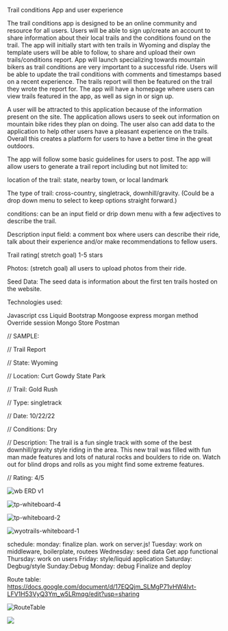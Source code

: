 Trail conditions App and user experience

The trail conditions app is designed to be an online community and resource for all users. Users will be able to sign up/create an account to share information about their local trails and the conditions found on the trail. The app will initially start with ten trails in Wyoming and display the template users will be able to follow, to share and upload their own trails/conditions report. App will launch specializing towards mountain bikers as trail conditions are very important to a successful ride. Users will be able to update the trail conditions with comments and timestamps based on a recent experience. The trails report will then be featured on the trail they wrote the report for. The app will have a homepage where users can view trails featured in the app, as well as sign in or sign up. 


 A user will be attracted to this application because of the information present on the site. The application allows users to seek out information on mountain bike rides they plan on doing. The user also can add data to the application to help other users have a pleasant experience on the trails. Overall this creates a platform for users to have a better time in the great outdoors.

The app will follow some basic guidelines for users to post. The app will allow users to generate a trail report including but not limited to: 

location of the trail: state, nearby town, or local landmark

 The type of trail: cross-country, singletrack, downhill/gravity.
	(Could be a drop down menu to select to keep options straight forward.)

conditions: can be an input field or drip down menu with a few adjectives to describe the trail.

Description input field: a comment box where users can describe their ride, talk about their experience and/or make recommendations to fellow users. 

Trail rating( stretch goal) 1-5 stars

Photos: (stretch goal) all users to upload photos from their ride.

Seed Data: The seed data is information about the first ten trails hosted on the website. 

Technologies used:

Javascript
css
Liquid
Bootstrap
Mongoose
express
morgan
method Override
session 
Mongo Store
Postman 

// SAMPLE:

// Trail Report

// State: Wyoming

// Location: Curt Gowdy State Park

// Trail: Gold Rush

// Type: singletrack 

// Date:  10/22/22

// Conditions: Dry

// Description: The trail is a fun single track with some of the best downhill/gravity style riding in the area. This new trail was filled with fun man made features and lots of natural rocks and boulders to ride on. Watch out for blind drops and rolls as you might find some extreme features. 

// Rating: 4/5



![wb ERD v1](https://user-images.githubusercontent.com/112962554/194882192-62ec2024-1cc6-412f-8429-5272962d2545.jpg)

![tp-whiteboard-4](https://user-images.githubusercontent.com/112962554/194882232-e3d68022-0a5e-4615-b417-bddc4ce48148.jpg)

![tp-whiteboard-2](https://user-images.githubusercontent.com/112962554/194881997-f69bf87c-4a19-435c-bc53-11c4eac3813b.jpg)

![wyotrails-whiteboard-1](https://user-images.githubusercontent.com/112962554/194882605-ad8f1c25-8155-46ba-b87b-1d0705859eab.jpg)


schedule:
monday: finalize plan. work on server.js!
Tuesday: work on middleware, boilerplate, routees 
Wednesday: seed data
Get app functional
Thursday: work on users
Friday: style/liquid application
Saturday: Degbug/style
Sunday:Debug
Monday: debug Finalize and deploy


Route table: https://docs.google.com/document/d/17EQQjm_SLMgP71vHW4Ivt-LFV1H53VyQ3Ym_w5LRmqg/edit?usp=sharing


 ![RouteTable](WyoTrails/projectTwoImages/RouteTable.png)

<img src= "/WyoTrails/projectTwoImages/RouteTable.png">
